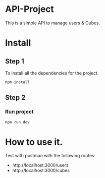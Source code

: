# API-Project

This is a simple API to manage users & Cubes.

# Install

## Step 1
To install all the dependencies for the project.
```bash
npm install
```
## Step 2
### Run project

```bash
npm run dev
```

# How to use it.
Test with postman with the following routes:
- http://localhost:3000/users
- http://localhost:3000/cubes

